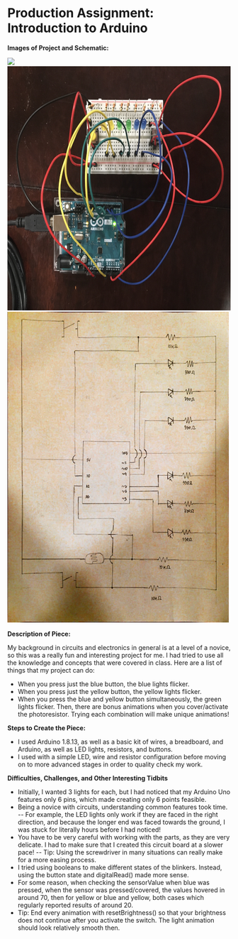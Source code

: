# Production Assignment: Introduction to Arduino

**Images of Project and Schematic:**

![](animated.gif)
<img src="https://github.com/joshsanchez98/CreativeProgrammingAndElectronics/blob/master/July_22/IMG_7694.jpg" width="800" height="550">
<img src="https://github.com/joshsanchez98/CreativeProgrammingAndElectronics/blob/master/July_22/Schematic.jpeg" width="500" height="700">

**Description of Piece:**

My background in circuits and electronics in general is at a level of a novice, so this was a really fun and interesting project for me.  I had tried to use all the knowledge and concepts that were covered in class.  Here are a list of things that my project can do:
- When you press just the blue button, the blue lights flicker.
- When you press just the yellow button, the yellow lights flicker.
- When you press the blue and yellow button simultaneously, the green lights flicker.
Then, there are bonus animations when you cover/activate the photoresistor.  Trying each combination will make unique animations!

**Steps to Create the Piece:**
- I used Arduino 1.8.13, as well as a basic kit of wires, a breadboard, and Arduino, as well as LED lights, resistors, and buttons. 
- I used with a simple LED, wire and resistor configuration before moving on to more advanced stages in order to quality check my work.

**Difficulties, Challenges, and Other Interesting Tidbits**  
- Initially, I wanted 3 lights for each, but I had noticed that my Arduino Uno features only 6 pins, which made creating only 6 points feasible.
- Being a novice with circuits, understanding common features took time.
-- For example, the LED lights only work if they are faced in the right direction, and because the longer end was faced towards the ground, I was stuck for literally hours before I had noticed!
- You have to be very careful with working with the parts, as they are very delicate.  I had to make sure that I created this circuit board at a slower pace!
-- Tip: Using the screwdriver in many situations can really make for a more easing process.
- I tried using booleans to make different states of the blinkers.  Instead, using the button state and digitalRead() made more sense. 
- For some reason, when checking the sensorValue when blue was pressed, when the sensor was pressed/covered, the values hovered in around 70, then for yellow or blue and yellow, both cases which regularly reported results of around 20.
- Tip: End every animation with resetBrightness() so that your brightness does not continue after you activate the switch. The light animation should look relatively smooth then.
